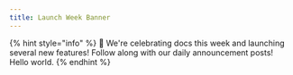 ```yaml
---
title: Launch Week Banner
---
```


{% hint style="info" %}
:rocket: We're celebrating docs this week and launching several new features! Follow along with our daily announcement posts! Hello world.
{% endhint %}
